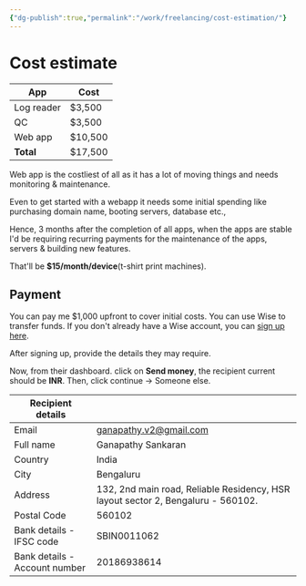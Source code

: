 ```yaml
---
{"dg-publish":true,"permalink":"/work/freelancing/cost-estimation/"}
---
```


# Cost estimate

| App        | Cost    |
| ---------- | ------- |
| Log reader | $3,500  |
| QC         | $3,500  |
| Web app    | $10,500 |
| **Total**  | $17,500 |

Web app is the costliest of all as it has a lot of moving things and needs monitoring & maintenance.

Even to get started with a webapp it needs some initial spending like purchasing domain name, booting servers, database etc.,

Hence, 3 months after the completion of all apps, when the apps are stable I'd be requiring recurring payments for the maintenance of the apps, servers & building new features.

That'll be **$15/month/device**(t-shirt print machines).

## Payment
You can pay me $1,000 upfront to cover initial costs. You can use Wise to transfer funds. If you don't already have a Wise account, you can [sign up here](https://wise.com/invite/ua/ganapathys25).

After signing up, provide the details they may require.

Now, from their dashboard. click on **Send money**, the recipient current should be **INR**. Then, click continue → Someone else.


| Recipient details             |                                                                                  |
| ----------------------------- | -------------------------------------------------------------------------------- |
| Email                         | ganapathy.v2@gmail.com                                                           |
| Full name                     | Ganapathy Sankaran                                                               |
| Country                       | India                                                                            |
| City                          | Bengaluru                                                                        |
| Address                       | 132, 2nd main road, Reliable Residency, HSR layout sector 2, Bengaluru - 560102. |
| Postal Code                   | 560102                                                                           |
| Bank details - IFSC code      | SBIN0011062                                                                      |
| Bank details - Account number | 20186938614                                                                      |

